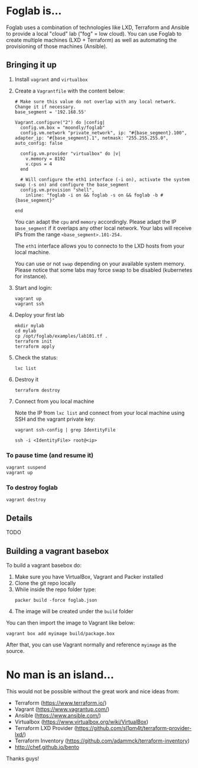 # Foglab is...
Foglab uses a combination of technologies like LXD, Terraform and Ansible to provide a local "cloud" lab ("fog" = low cloud). You can use Foglab to create multiple machines (LXD + Terraform) as well as automating the provisioning of those machines (Ansible).

## Bringing it up
1. Install `vagrant` and `virtualbox`
1. Create a `Vagrantfile` with the content below:

    ```
    # Make sure this value do not overlap with any local network. Change it if necessary.
    base_segment = '192.168.55'

    Vagrant.configure("2") do |config|
      config.vm.box = "moondly/foglab"
      config.vm.network "private_network", ip: "#{base_segment}.100", adapter_ip: "#{base_segment}.1", netmask: "255.255.255.0", auto_config: false

      config.vm.provider "virtualbox" do |v|
        v.memory = 8192
        v.cpus = 4
      end

      # Will configure the eth1 interface (-i on), activate the system swap (-s on) and configure the base_segment
      config.vm.provision "shell",
        inline: "foglab -i on && foglab -s on && foglab -b #{base_segment}"

    end
    ```

    You can adapt the `cpu` and `memory` accordingly. Please adapt the IP `base_segment` if it overlaps any other local network. Your labs will receive IPs from the range `<base_segment>.101-254.`
    
    The `eth1` interface allows you to connecto to the LXD hosts from your local machine. 
    
    You can use or not `swap` depending on your available system memory. Please notice that some labs may force swap to be disabled (kubernetes for instance).

1. Start and login:
    ```
    vagrant up
    vagrant ssh
    ``` 
1. Deploy your first lab
    ```
    mkdir mylab
    cd mylab
    cp /opt/foglab/examples/lab101.tf .
    terraform init
    terraform apply
    ```
1. Check the status:
    ```
    lxc list
    ```

1. Destroy it
    ```
    terraform destroy
    ```

1. Connect from you local machine

    Note the IP from `lxc list` and connect from your local machine using SSH and the vagrant private key:
    ```
    vagrant ssh-config | grep IdentityFile 
    
    ssh -i <IdentityFile> root@<ip>
    ```

### To pause time (and resume it)
```
vagrant suspend
vagrant up
```

### To destroy foglab
```
vagrant destroy
```

## Details
TODO

## Building a vagrant basebox
To build a vagrant basebox do:
1. Make sure you have VirtualBox, Vagrant and Packer installed
1. Clone the git repo locally
1. While inside the repo folder type:
    ```
    packer build -force foglab.json
    ```
1. The image will be created under the `build` folder

You can then import the image to Vagrant like below:
```
vagrant box add myimage build/package.box
```

After that, you can use Vagrant normally and reference `myimage` as the source.

# No man is an island...
This would not be possible without the great work and nice ideas from:

- Terraform (https://www.terraform.io/)
- Vagrant (https://www.vagrantup.com/)
- Ansible (https://www.ansible.com/)
- Virtualbox (https://www.virtualbox.org/wiki/VirtualBox)
- Terraform LXD Provider (https://github.com/sl1pm4t/terraform-provider-lxd/)
- Terraform Inventory (https://github.com/adammck/terraform-inventory)
- http://chef.github.io/bento

Thanks guys!

